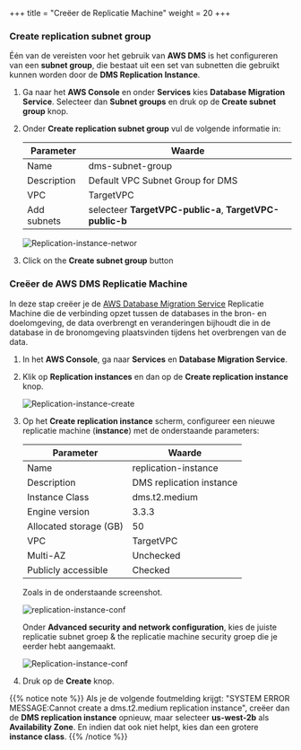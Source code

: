 +++
title = "Creëer de Replicatie Machine"
weight = 20
+++

### Create replication subnet group

Één van de vereisten voor het gebruik van **AWS DMS** is het configureren van een **subnet group**, die bestaat uit een set van subnetten die gebruikt kunnen worden door de **DMS Replication Instance**. 

1. Ga naar het **AWS Console** en onder **Services** kies **Database Migration Service**. Selecteer dan **Subnet groups** en druk op de **Create subnet group** knop.

2. Onder **Create replication subnet group** vul de volgende informatie in:

    | Parameter           | Waarde                    |
    | ------------------- | ------------------------ |
    | Name                | dms-subnet-group     |
    | Description         | Default VPC Subnet Group for DMS |
    | VPC                 | TargetVPC   |
    | Add subnets         | selecteer **TargetVPC-public-a**, **TargetVPC-public-b** |

    ![Replication-instance-networ](/db-mig/subnet-group.png)

3. Click on the **Create subnet group** button

### Creëer de AWS DMS Replicatie Machine

In deze stap creëer je de <a href="https://aws.amazon.com/dms/" target="_blank">AWS Database Migration Service</a> Replicatie Machine die de verbinding opzet tussen de databases in the bron- en doelomgeving, de data overbrengt en veranderingen bijhoudt die in de database in de bronomgeving plaatsvinden tijdens het overbrengen van de data.

1. In het **AWS Console**, ga naar **Services** en **Database Migration Service**.  

2. Klik op **Replication instances** en dan op de **Create replication instance** knop.

    ![Replication-instance-create](/db-mig/Replication-instance-create.png)

3. Op het **Create replication instance** scherm, configureer een nieuwe replicatie machine (**instance**) met de onderstaande parameters:

    | Parameter           | Waarde                    |
    | ------------------- | ------------------------ |
    | Name                | replication-instance     |
    | Description         | DMS replication instance |
    | Instance Class      | dms.t2.medium            |
    | Engine version      | 3.3.3                    |
    |Allocated storage (GB)| 50                      |
    | VPC                 | TargetVPC            |
    | Multi-AZ            | Unchecked                |
    | Publicly accessible | Checked                  |

    Zoals in de onderstaande screenshot.


    ![replication-instance-conf](/db-mig/replication-instance-conf.png)


    Onder **Advanced security and network configuration**, kies de juiste replicatie subnet groep & the replicatie machine security groep die je eerder hebt aangemaakt.

    ![Replication-instance-conf](/db-mig/advanced-security.png)

4. Druk op de **Create** knop.

{{% notice note %}}
Als je de volgende foutmelding krijgt: "SYSTEM ERROR MESSAGE:Cannot create a dms.t2.medium replication instance", creëer dan de **DMS replication instance** opnieuw, maar selecteer **us-west-2b** als **Availability Zone**. En indien dat ook niet helpt, kies dan een grotere **instance class**.
{{% /notice %}}  